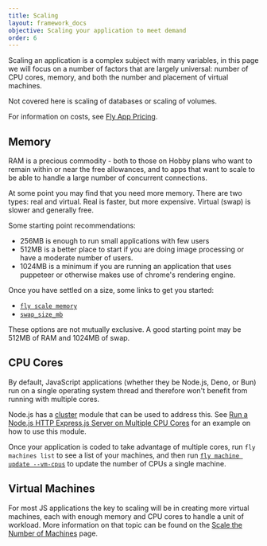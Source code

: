 ```yaml
---
title: Scaling
layout: framework_docs
objective: Scaling your application to meet demand
order: 6
---
```


Scaling an application is a complex subject with many variables, in this page we will focus on a number of factors that are largely universal: number of CPU cores, memory, and both the number and placement of virtual machines.

Not covered here is scaling of databases or scaling of volumes.

For information on costs, see [Fly App Pricing](https://fly.io/docs/about/pricing/).

## Memory

RAM is a precious commodity - both to those on Hobby plans who want to remain within or near the free allowances, and to apps that want to scale to be able to handle a large number of concurrent connections.

At some point you may find that you need more memory. There are two types: real and virtual. Real is faster, but more expensive. Virtual (swap) is slower and generally free.

Some starting point recommendations:

 * 256MB is enough to run small applications with few users
 * 512MB is a better place to start if you are doing image processing or have a moderate number of users.
 * 1024MB is a minimum if you are running an application that uses puppeteer or otherwise makes use of chrome's rendering engine.

Once you have settled on a size, some links to get you started:
  * [`fly scale memory`](https://fly.io/docs/flyctl/scale-memory/)
  * [`swap_size_mb`](https://fly.io/docs/reference/configuration/#swap_size_mb-option)

These options are not mutually exclusive.  A good starting point may be 512MB of RAM and 1024MB of swap.

## CPU Cores

By default, JavaScript applications (whether they be Node.js, Deno, or Bun)
run on a single operating system thread and therefore won't benefit from
running with multiple cores.

Node.js has a [cluster](https://nodejs.org/api/cluster.html) module that can
be used to address this.  See [Run a Node.js HTTP Express.js Server on Multiple CPU Cores](https://coderrocketfuel.com/article/run-a-node-js-http-express-js-server-on-multiple-cpu-cores) for an example on how to use this module.

Once your application is coded to take advantage of multiple cores,
run `fly machines list` to see a list of your machines, and then
run [`fly machine update --vm-cpus`](https://fly.io/docs/flyctl/machine-update/) to update the number of CPUs a single machine.

## Virtual Machines

For most JS applications the key to scaling will be in creating more virtual
machines, each with enough memory and CPU cores to handle a unit of workload.
More information on that topic can be found on the
[Scale the Number of Machines](https://fly.io/docs/apps/scale-count/) page.


